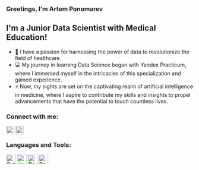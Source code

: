 ### Greetings, I'm Artem Ponomarev 

## I'm a Junior Data Scientist with Medical Education! 

- 🧬 I have a passion for harnessing the power of data to revolutionize the field of healthcare.
- 💻 My journey in learning Data Science began with Yandex Practicum, where I immersed myself in the intricacies of this specialization and gained experience.
- ⚡️ Now, my sights are set on the captivating realm of artificial intelligence in medicine, where I aspire to contribute my skills and insights to propel advancements that have the potential to touch countless lives.


### Connect with me:

[<img align="left" alt="me | Instagram" width="22px" src="https://upload.wikimedia.org/wikipedia/commons/e/e7/Instagram_logo_2016.svg" />][instagram]
[<img align="left" alt="me | Telegram" width="22px" src="https://upload.wikimedia.org/wikipedia/commons/6/62/Telegram_logo_icon.svg" />][telegram]


[instagram]: https://www.instagram.com/inspireprice/
[telegram]: https://www.t.me/ArtemFiend/

<br />

### Languages and Tools:
<img align="left" alt="Python" width="26px" src="https://upload.wikimedia.org/wikipedia/commons/thumb/c/c3/Python-logo-notext.svg/1869px-Python-logo-notext.svg.png" />
<img align="left" alt="Jupyter Notebook" width="26px" src="https://upload.wikimedia.org/wikipedia/commons/thumb/3/38/Jupyter_logo.svg/1767px-Jupyter_logo.svg.png" />
<img align="left" alt="Data Science" width="26px" src="https://upload.wikimedia.org/wikipedia/commons/1/10/PyTorch_logo_icon.svg" />
<img align="left" alt="Data Science" width="26px" src="https://static.thenounproject.com/png/2245695-200.png" />
